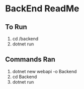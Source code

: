 # BackEnd ReadMe
## To Run 
1. cd /backend
2. dotnet run


## Commands Ran
1. dotnet new webapi -o Backend
2. cd Backend
3. dotnet run

